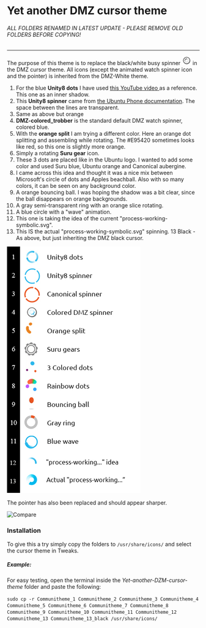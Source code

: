 # Yet another DMZ cursor theme

###### ALL FOLDERS RENAMED IN LATEST UPDATE - PLEASE REMOVE OLD FOLDERS BEFORE COPYING!
----------


The purpose of this theme is to replace the black/white busy spinner ![](https://github.com/GalliumOS/dmz-cursor-theme/blob/master/DMZ-White/pngs/24x24/watch_0001.png) in the DMZ cursor theme. All icons (except the animated watch spinner icon and the pointer) is inherited from the DMZ-White theme. 

 1. For the blue **Unity8 dots** I have used [this YouTube video ](https://youtu.be/Dwxx2yQs_Ig?t=8m3s) as a reference. This one as an inner shadow.
2. This **Unity8 spinner** came from [the Ubuntu Phone documentation](https://docs.ubuntu.com/phone/en/apps/design/building-blocks/activity-indicators). The space between the lines are transparent.
3. Same as above but orange
4. **DMZ-colored_trobber** is the standard default DMZ watch spinner, colored blue.
5. With the **orange split** I am trying a different color. Here an orange dot splitting and assembling while rotating. The #E95420 sometimes looks like red, so this one is slightly more orange.
6. Simply a rotating **Suru gear** icon.
7. These 3 dots are placed like in the Ubuntu logo. I wanted to add some color and used Suru blue, Ubuntu orange and Canonical aubergine.
8. I came across this idea and thought it was a nice mix between Microsoft's circle of dots and Apples beachball. Also with so many colors, it can be seen on any background color.
9. A orange bouncing ball. I was hoping the shadow was a bit clear, since the ball disappears on orange backgrounds.
10. A gray semi-transparent ring with an orange slice rotating.
11. A blue circle with a "wave" animation.
12. This one is taking the idea of the current "process-working-symbolic.svg".
13. This IS the actual "process-working-symbolic.svg" spinning.
13 Black - As above, but just inheriting the DMZ black cursor.

![examples](examples.jpg)

The pointer has also been replaced and should appear sharper.

![Compare](compare.jpg)


### Installation 
To give this a try simply copy the folders to `/usr/share/icons/` and select the cursor theme in Tweaks.

##### Example:
For easy testing, open the terminal inside the *Yet-another-DZM-cursor-theme* folder and paste the following:

`sudo cp -r Communitheme_1 Communitheme_2 Communitheme_3 Communitheme_4 Communitheme_5 Communitheme_6 Communitheme_7 Communitheme_8 Communitheme_9 Communitheme_10 Communitheme_11 Communitheme_12 Communitheme_13 Communitheme_13_black /usr/share/icons/
`
